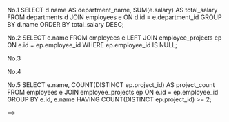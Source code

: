 No.1
SELECT d.name AS department_name, SUM(e.salary) AS total_salary
FROM departments d
JOIN employees e ON d.id = e.department_id
GROUP BY d.name
ORDER BY total_salary DESC;

No.2
SELECT e.name
FROM employees e
LEFT JOIN employee_projects ep ON e.id = ep.employee_id
WHERE ep.employee_id IS NULL;

No.3

No.4

No.5
SELECT e.name, COUNT(DISTINCT ep.project_id) AS project_count
FROM employees e
JOIN employee_projects ep ON e.id = ep.employee_id
GROUP BY e.id, e.name
HAVING COUNT(DISTINCT ep.project_id) >= 2;


 -->
